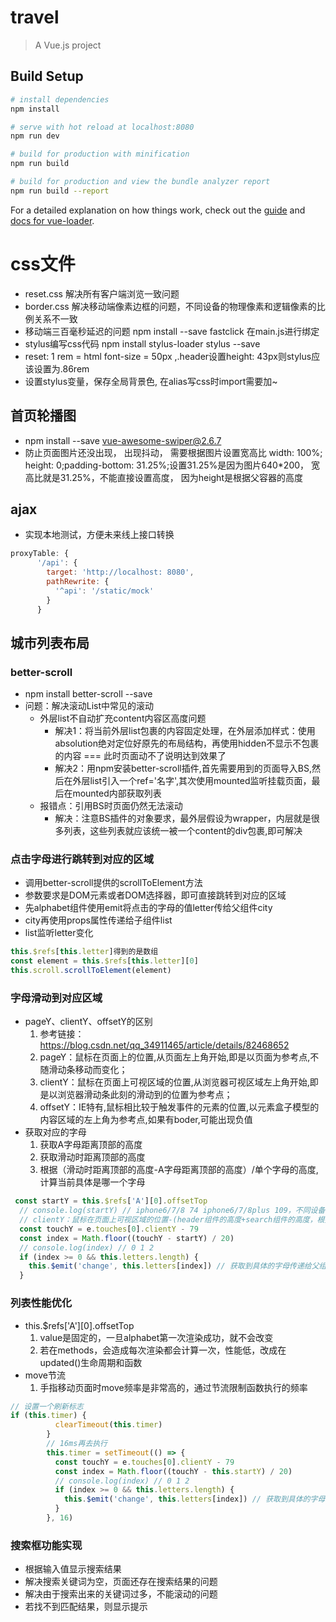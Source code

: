 # travel

> A Vue.js project

## Build Setup

``` bash
# install dependencies
npm install

# serve with hot reload at localhost:8080
npm run dev

# build for production with minification
npm run build

# build for production and view the bundle analyzer report
npm run build --report
```

For a detailed explanation on how things work, check out the [guide](http://vuejs-templates.github.io/webpack/) and [docs for vue-loader](http://vuejs.github.io/vue-loader).

# css文件
- reset.css 解决所有客户端浏览一致问题
- border.css 解决移动端像素边框的问题，不同设备的物理像素和逻辑像素的比例关系不一致
- 移动端三百毫秒延迟的问题 npm install --save fastclick 在main.js进行绑定
- stylus编写css代码 npm install stylus-loader  stylus --save
- reset: 1 rem = html font-size = 50px ,.header设置height: 43px则stylus应该设置为.86rem
- 设置stylus变量，保存全局背景色, 在alias写css时import需要加~
## 首页轮播图
 - npm install --save vue-awesome-swiper@2.6.7
 - 防止页面图片还没出现， 出现抖动， 需要根据图片设置宽高比 width: 100%; height: 0;padding-bottom: 31.25%;设置31.25%是因为图片640*200， 宽高比就是31.25%，不能直接设置高度， 因为height是根据父容器的高度
## ajax
- 实现本地测试，方便未来线上接口转换
```js
proxyTable: {
      '/api': {
        target: 'http://localhost: 8080',
        pathRewrite: {
          '^api': '/static/mock'
        }
      }
```
## 城市列表布局
### better-scroll
- npm install better-scroll --save
- 问题：解决滚动List中常见的滚动
  + 外层list不自动扩充content内容区高度问题
    - 解决1：将当前外层list包裹的内容固定处理，在外层添加样式：使用absolution绝对定位好原先的布局结构，再使用hidden不显示不包裹的内容 === 此时页面动不了说明达到效果了
    - 解决2：用npm安装better-scroll插件,首先需要用到的页面导入BS,然后在外层list引入一个ref='名字',其次使用mounted监听挂载页面，最后在mounted内部获取列表
  + 报错点：引用BS时页面仍然无法滚动
    - 解决：注意BS插件的对象要求，最外层假设为wrapper，内层就是很多列表，这些列表就应该统一被一个content的div包裹,即可解决
### 点击字母进行跳转到对应的区域
- 调用better-scroll提供的scrollToElement方法
- 参数要求是DOM元素或者DOM选择器，即可直接跳转到对应的区域
- 先alphabet组件使用emit将点击的字母的值letter传给父组件city
- city再使用props属性传递给子组件list
- list监听letter变化
```js
this.$refs[this.letter]得到的是数组
const element = this.$refs[this.letter][0]
this.scroll.scrollToElement(element)
```
### 字母滑动到对应区域
- pageY、clientY、offsetY的区别
  1. 参考链接：https://blog.csdn.net/qq_34911465/article/details/82468652
  2. pageY：鼠标在页面上的位置,从页面左上角开始,即是以页面为参考点,不随滑动条移动而变化；
  3. clientY：鼠标在页面上可视区域的位置,从浏览器可视区域左上角开始,即是以浏览器滑动条此刻的滑动到的位置为参考点；
  4. offsetY：IE特有,鼠标相比较于触发事件的元素的位置,以元素盒子模型的内容区域的左上角为参考点,如果有boder,可能出现负值
- 获取对应的字母
  1. 获取A字母距离顶部的高度
  2. 获取滑动时距离顶部的高度
  3. 根据（滑动时距离顶部的高度-A字母距离顶部的高度）/单个字母的高度,计算当前具体是哪一个字母
```js
 const startY = this.$refs['A'][0].offsetTop
  // console.log(startY) // iphone6/7/8 74 iphone6/7/8plus 109，不同设备不一致，不带单位
  // clientY：鼠标在页面上可视区域的位置-(header组件的高度+search组件的高度，根据styls设置的rem算出不同设备是一致的)
  const touchY = e.touches[0].clientY - 79
  const index = Math.floor((touchY - startY) / 20)
  // console.log(index) // 0 1 2
  if (index >= 0 && this.letters.length) {
    this.$emit('change', this.letters[index]) // 获取到具体的字母传递给父组件city
  }
```
### 列表性能优化
- this.$refs['A'][0].offsetTop 
  1. value是固定的，一旦alphabet第一次渲染成功，就不会改变
  2. 若在methods，会造成每次渲染都会计算一次，性能低，改成在updated()生命周期和函数
- move节流
  1. 手指移动页面时move频率是非常高的，通过节流限制函数执行的频率
```js
// 设置一个刷新标志
if (this.timer) {
          clearTimeout(this.timer)
        }
        // 16ms再去执行
        this.timer = setTimeout(() => {
          const touchY = e.touches[0].clientY - 79
          const index = Math.floor((touchY - this.startY) / 20)
          // console.log(index) // 0 1 2
          if (index >= 0 && this.letters.length) {
            this.$emit('change', this.letters[index]) // 获取到具体的字母传递给父组件city
          }
        }, 16)
```
### 搜索框功能实现
- 根据输入值显示搜索结果
- 解决搜索关键词为空，页面还存在搜索结果的问题
- 解决由于搜索出来的关键词过多，不能滚动的问题
- 若找不到匹配结果，则显示提示